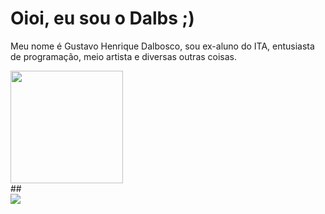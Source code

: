 # Oioi, eu sou o Dalbs ;) 


<div>
  <p>Meu nome é Gustavo Henrique Dalbosco, sou ex-aluno do ITA, entusiasta de programação, meio artista e diversas outras coisas.</p>
</div>  
<div>
    <img height="180em" src="https://github-readme-stats.vercel.app/api/top-langs/?username=Dalboscogh&layout=compact&langs_count=7&theme=dracula"/>
</div>
 ## 
 
<div > 
  <a href="https://www.linkedin.com/in/dalboscogh" target="_blank"><img src="https://img.shields.io/badge/-LinkedIn-%230077B5?style=for-the-badge&logo=linkedin&logoColor=white" target="_blank"></a>
</div>
